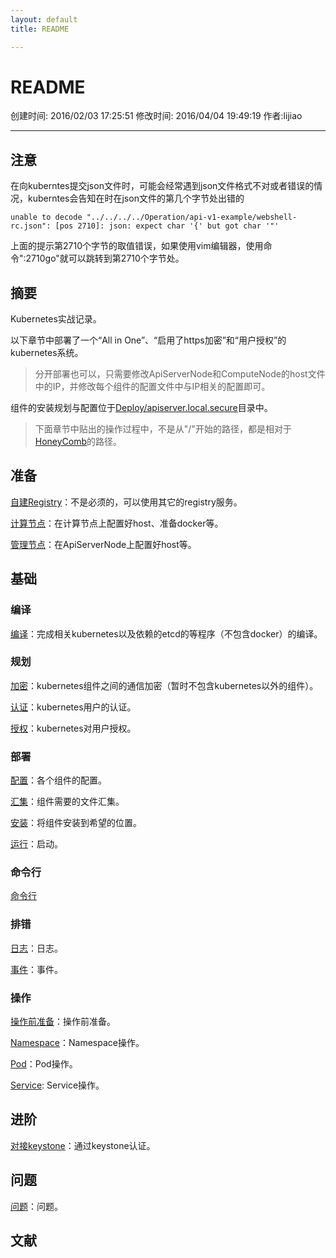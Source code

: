 ```yaml
---
layout: default
title: README

---
```


# README
创建时间: 2016/02/03 17:25:51  修改时间: 2016/04/04 19:49:19 作者:lijiao

----
## 注意

在向kuberntes提交json文件时，可能会经常遇到json文件格式不对或者错误的情况，kuberntes会告知在时在json文件的第几个字节处出错的

	unable to decode "../../../../Operation/api-v1-example/webshell-rc.json": [pos 2710]: json: expect char '{' but got char '"'

上面的提示第2710个字节的取值错误，如果使用vim编辑器，使用命令":2710go"就可以跳转到第2710个字节处。

## 摘要

Kubernetes实战记录。

以下章节中部署了一个“All in One”、“启用了https加密”和“用户授权”的kubernetes系统。

>分开部署也可以，只需要修改ApiServerNode和ComputeNode的host文件中的IP，并修改每个组件的配置文件中与IP相关的配置即可。

组件的安装规划与配置位于[Deploy/apiserver.local.secure](../Deploy/apiserver.local.secure)目录中。

>下面章节中贴出的操作过程中，不是从"/"开始的路径，都是相对于[HoneyComb](https://github.com/lijiaocn/HoneyComb/tree/v0.0.4)的路径。

## 准备

[自建Registry](./Basic/Registry.md)：不是必须的，可以使用其它的registry服务。

[计算节点](./Basic/ComputeNode.md)：在计算节点上配置好host、准备docker等。

[管理节点](./Basic/ApiServerNode.md)：在ApiServerNode上配置好host等。

## 基础

### 编译

[编译](./Basic/Compile.md)：完成相关kubernetes以及依赖的etcd的等程序（不包含docker）的编译。

### 规划

[加密](./Basic/Secure.md)：kubernetes组件之间的通信加密（暂时不包含kubernetes以外的组件）。

[认证](./Basic/Authn.md)：kubernetes用户的认证。

[授权](./Basic/Authz.md)：kubernetes对用户授权。

### 部署

[配置](./Basic/Config.md)：各个组件的配置。

[汇集](./Basic/Prepare.md)：组件需要的文件汇集。

[安装](./Basic/Install.md)：将组件安装到希望的位置。

[运行](./Basic/Run.md)：启动。

### 命令行

[命令行](./Basic/Cli.md)

### 排错

[日志](./Basic/Log.md)：日志。

[事件](./Basic/Events.md)：事件。

### 操作

[操作前准备](./Operation/Prepare.md)：操作前准备。

[Namespace](./Operation/Namespace.md)：Namespace操作。

[Pod](./Operation/Pod.md)：Pod操作。

[Service](./Operation/Service): Service操作。

## 进阶

[对接keystone](./Advanced/keystone.md)：通过keystone认证。

## 问题

[问题](./Questions.md)：问题。



## 文献
